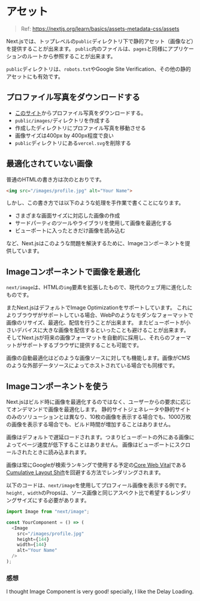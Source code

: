 # アセット

> Ref: https://nextjs.org/learn/basics/assets-metadata-css/assets

Next.jsでは、トップレベルの`public`ディレクトリ下で静的アセット（画像など）を提供することが出来ます。
`public`内のファイルは、`pages`と同様にアプリケーションのルートから参照することが出来ます。

`public`ディレクトリは、`robots.txt`やGoogle Site Verification、その他の静的アセットにも有効です。

## プロファイル写真をダウンロードする

- [このサイト](https://github.com/vercel/next-learn/blob/master/basics/basics-final/public/images/profile.jpg)からプロファイル写真をダウンロードする。
- `public/images/`ディレクトリを作成する
- 作成したディレクトリにプロファイル写真を移動させる
- 画像サイズは400px by 400px程度で良い
- `public`ディレクトリにある`vercel.svg`を削除する

## 最適化されていない画像

普通のHTMLの書き方は次のとおりです。

```html
<img src="/images/profile.jpg" alt="Your Name">
```

しかし、この書き方では以下のような処理を手作業で書くことになります。

- さまざまな画面サイズに対応した画像の作成
- サードパーティのツールやライブラリを使用して画像を最適化する
- ビューポートに入ったときだけ画像を読み込む

など、Next.jsはこのような問題を解決するために、Imageコンポーネントを提供しています。

## Imageコンポーネントで画像を最適化

`next/image`は、HTMLの`img`要素を拡張したもので、現代のウェブ用に進化したものです。

またNext.jsはデフォルトでImage Optimizationをサポートしています。
これによりブラウザがサポートしている場合、WebPのようなモダンなフォーマットで画像のリサイズ、最適化、配信を行うことが出来ます。
またビューポートが小さいデバイスに大きな画像を配信するといったことも避けることが出来ます。
そしてNext.jsが将来の画像フォーマットを自動的に採用し、それらのフォーマットがサポートするブラウザに提供することも可能です。

画像の自動最適化はどのような画像ソースに対しても機能します。画像がCMSのような外部データソースによってホストされている場合でも同様です。

## Imageコンポーネントを使う

Next.jsはビルド時に画像を最適化するのではなく、ユーザーからの要求に応じてオンデマンドで画像を最適化します。
静的サイトジェネレータや静的サイトのみのソリューションとは異なり、10枚の画像を表示する場合でも、1000万枚の画像を表示する場合でも、ビルド時間が増加することはありません。

画像はデフォルトで遅延ロードされます。つまりビューポートの外にある画像によってページ速度が低下することはありません。
画像はビューポートにスクロールされたときに読み込まれます。

画像は常にGoogleが検索ランキングで使用する予定の[Core Web Vital](https://web.dev/vitals/#core-web-vitals)である[Cumulative Layout Shift](https://web.dev/cls/)を回避する方法でレンダリングされます。

以下のコードは、`next/image`を使用してプロフィール画像を表示する例です。`height, width`のPropsは、ソース画像と同じアスペクト比で希望するレンダリングサイズにする必要があります。

```javascript
import Image from "next/image";

const YourComponent = () => (
  <Image
    src="/images/profile.jpg"
    height={144}
    width={144}
    alt="Your Name"
  />
);
```
### 感想

I thought Image Component is very good! specially, I like the Delay Loading.
